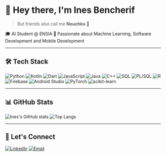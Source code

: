 # 👋 Hey there, I'm Ines Bencherif

> But friends also call me **Nouchka** 🌙

🎓 AI Student @ ENSIA
🧠 Passionate about Machine Learning, Software Development and Mobile Development

---

## 🛠️ Tech Stack

![Python](https://img.shields.io/badge/-Python-111?style=flat&logo=python)
![Kotlin](https://img.shields.io/badge/-Kotlin-111?style=flat&logo=kotlin)
![Dart](https://img.shields.io/badge/-Dart-111?style=flat&logo=dart)
![JavaScript](https://img.shields.io/badge/-JavaScript-111?style=flat&logo=javascript)
![Java](https://img.shields.io/badge/-Java-111?style=flat&logo=java)
![C++](https://img.shields.io/badge/-C++-111?style=flat&logo=c%2b%2b)
![SQL](https://img.shields.io/badge/-SQL-111?style=flat&logo=mysql)
![PL/SQL](https://img.shields.io/badge/-PL%2FSQL-111?style=flat&logo=oracle)
![R](https://img.shields.io/badge/-R-111?style=flat&logo=r)
![Firebase](https://img.shields.io/badge/-Firebase-111?style=flat&logo=firebase)
![Android Studio](https://img.shields.io/badge/-Android%20Studio-111?style=flat&logo=android-studio)
![PyTorch](https://img.shields.io/badge/-PyTorch-111?style=flat&logo=pytorch)
![scikit-learn](https://img.shields.io/badge/-Scikit%20Learn-111?style=flat&logo=scikit-learn)

---

## 📊 GitHub Stats

![Ines's GitHub stats](https://github-readme-stats.vercel.app/api?username=Bencherif-Ines&show_icons=true&theme=tokyonight&hide=prs)
![Top Langs](https://github-readme-stats.vercel.app/api/top-langs/?username=Bencherif-Ines&layout=compact&theme=tokyonight)


---

## 🤝 Let's Connect

[![LinkedIn](https://img.shields.io/badge/-LinkedIn-111?style=flat&logo=linkedin)](https://www.linkedin.com/in/ines-student-bencherif)
[![Email](https://img.shields.io/badge/-Gmail-111?style=flat&logo=gmail)](mailto:inesbencherifcontact@gmail.com)
